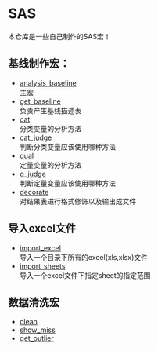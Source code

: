# SAS
本仓库是一些自己制作的SAS宏！
## 基线制作宏：
  + [analysis_baseline](analysis_baseline.sas)  
    主宏
  + [get_baseline](get_baseline)  
    负责产生基线描述表  
  + [cat](cat.sas)    
    分类变量的分析方法  
  + [cat_judge](cat_judge.sas)  
    判断分类变量应该使用哪种方法  
  + [qual](qual.sas)  
    定量变量的分析方法
  + [q_judge](q_judge.sas)   
    判断定量变量应该使用哪种方法  
  + [decorate](decorate.sas)  
    对结果表进行格式修饰以及输出成文件  
## 导入excel文件  
  + [import_excel](import_excel.sas)  
    导入一个目录下所有的excel(xls,xlsx)文件
  + [import_sheets](import_sheets.sas)  
    导入一个excel文件下指定sheet的指定范围
## 数据清洗宏
  + [clean](clean.sas)   
  + [show_miss](show_miss.sas)  
  + [get_outlier](get_outlier.sas)  
 

